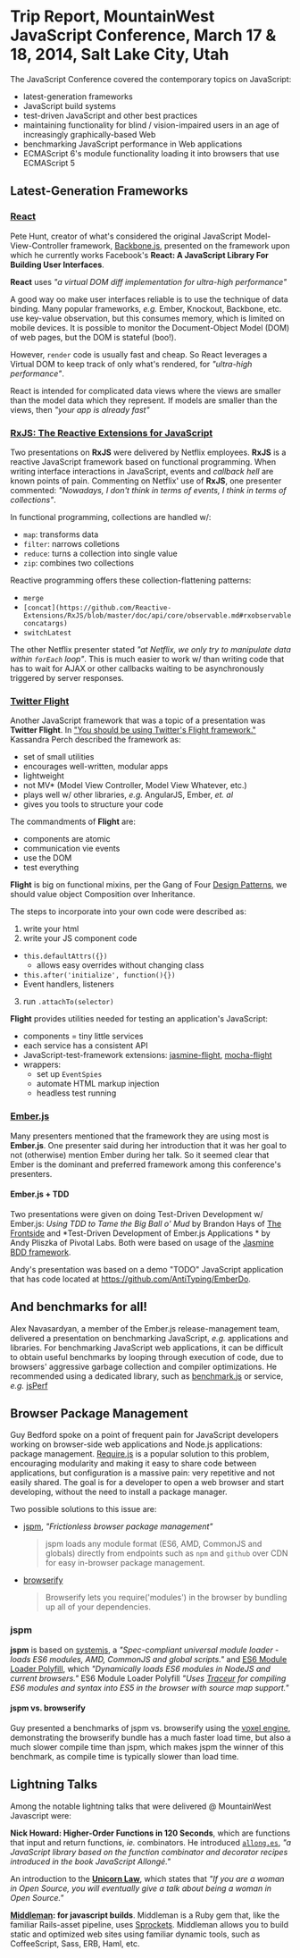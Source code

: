 # Trip Report, MountainWest JavaScript Conference, March 17 & 18, 2014, Salt Lake City, Utah

The JavaScript Conference covered the contemporary topics on JavaScript:

- latest-generation frameworks
- JavaScript build systems
- test-driven JavaScript and other best practices
- maintaining functionality for blind / vision-impaired users in an age of
increasingly graphically-based Web
- benchmarking JavaScript performance in Web applications
- ECMAScript 6's module functionality loading it into browsers that use ECMAScript 5

## Latest-Generation Frameworks

### [React](http://facebook.github.io/react/index.html)

Pete Hunt, creator of what's considered the original JavaScript Model-View-Controller framework, [Backbone.js](http://documentcloud.github.io/backbone/), presented on the framework upon which he currently works Facebook's **React: A JavaScript Library For Building User Interfaces**.

**React** uses *"a virtual DOM diff implementation for ultra-high performance"*

A good way oo make user interfaces reliable is to use the technique of data binding. Many popular frameworks, *e.g.* Ember, Knockout, Backbone, etc. use key-value observation, but this consumes memory, which is limited on mobile devices. It is possible to monitor the Document-Object Model (DOM) of web pages, but the DOM is stateful (boo!).

However, `render` code is usually fast and cheap. So React leverages a Virtual DOM to keep track of only what's rendered, for *"ultra-high performance"*.

React is intended for complicated data views where the views are smaller than the model data which they represent. If models are smaller than the views, then *"your app is already fast"*

### [RxJS: The Reactive Extensions for JavaScript](https://github.com/Reactive-Extensions/RxJS)

Two presentations on **RxJS** were delivered by Netflix employees. **RxJS** is a reactive JavaScript framework based on functional programming. When writing interface interactions in JavaScript, events and *callback hell* are known points of pain. Commenting on Netflix' use of **RxJS**, one presenter commented: *"Nowadays, I don't think in terms of events, I think in terms of collections"*.

In functional programming, collections are handled w/:

- `map`: transforms data
- `filter`: narrows colletions
- `reduce`: turns a collection into single value
- `zip`: combines two collections

Reactive programming offers these collection-flattening patterns:

- `merge`
- `[concat](https://github.com/Reactive-Extensions/RxJS/blob/master/doc/api/core/observable.md#rxobservableconcatargs)`
- `switchLatest`

The other Netflix presenter stated *"at Netflix, we only try to manipulate data within `forEach` loop"*. This is much easier to work w/ than writing code that has to wait for AJAX or other callbacks waiting to be asynchronously triggered by server responses.

### [Twitter Flight](http://twitter.github.io/flight/)

Another JavaScript framework that was a topic of a presentation was **Twitter Flight**. In ["You should be using Twitter's Flight framework."](http://kperch.github.io/mtn_west/) Kassandra Perch described the framework as:

- set of small utilities
- encourages well-written, modular apps
- lightweight
- not MV* (Model View Controller, Model View Whatever, etc.)
- plays well w/ other libraries, *e.g.* AngularJS, Ember, *et. al*
- gives you tools to structure your code

The commandments of **Flight** are:

- components are atomic
- communication vie events
- use the DOM
- test everything

**Flight** is big on functional mixins, per the Gang of Four [Design Patterns](http://en.wikipedia.org/wiki/Design_Patterns), we should value object Composition over Inheritance.

The steps to incorporate into your own code were described as:

1. write your html
2. write your JS component code
  - `this.defaultAttrs({})`
    - allows easy overrides without changing class
  - `this.after('initialize', function(){})`
  - Event handlers, listeners
3. run `.attachTo(selector)`

**Flight** provides utilities needed for testing an application's JavaScript:

- components = tiny little services
- each service has a consistent API
- JavaScript-test-framework extensions: [jasmine-flight](https://github.com/flightjs/jasmine-flight), [mocha-flight](https://github.com/flightjs/mocha-flight)
- wrappers:
  - set up `EventSpies`
  - automate HTML markup injection
  - headless test running

### [Ember.js](http://emberjs.com/)

Many presenters mentioned that the framework they are using most is **Ember.js**. One presenter said during her introduction that it was her goal to not (otherwise) mention Ember during her talk. So it seemed clear that Ember is the dominant and preferred framework among this conference's presenters.

#### Ember.js + TDD

Two presentations were given on doing Test-Driven Development w/ Ember.js: *Using TDD to Tame the Big Ball o' Mud* by Brandon Hays of [The Frontside](http://frontside.io/) and *Test-Driven Development of Ember.js Applications * by Andy Pliszka of Pivotal Labs. Both were based on usage of the [Jasmine BDD framework](http://jasmine.github.io/).

Andy's presentation was based on a  demo "TODO" JavaScript application that has code located at https://github.com/AntiTyping/EmberDo.

## And benchmarks for all!

Alex Navasardyan, a member of the Ember.js release-management team, delivered a presentation on benchmarking JavaScript, *e.g.* applications and libraries. For benchmarking JavaScript web applications, it can be difficult to obtain useful benchmarks by looping through execution of code, due to browsers' aggressive garbage collection and compiler optimizations. He recommended using a dedicated library, such as [benchmark.js](http://benchmarkjs.com/) or service, *e.g.* [jsPerf](http://jsperf.com/)

## Browser Package Management

Guy Bedford spoke on a point of frequent pain for JavaScript developers working on browser-side web applications and Node.js applications: package management. [Require.js](http://requirejs.org/) is a popular solution to this problem, encouraging modularity and making it easy to share code between applications, but configuration is a massive pain: very repetitive and not easily shared. The goal is for a developer to open a web browser and start developing, without the need to install a package manager.

Two possible solutions to this issue are:

- [jspm](http://jspm.io/), *"Frictionless browser package management"*

  > jspm loads any module format (ES6, AMD, CommonJS and globals) directly from endpoints such as `npm` and `github` over CDN for easy in-browser package management.

- [browserify](http://browserify.org/)

  > Browserify lets you require('modules') in the browser by bundling up all of your dependencies.

### jspm

**jspm** is based on [systemjs](https://github.com/systemjs/systemjs), a *"Spec-compliant universal module loader - loads ES6 modules, AMD, CommonJS and global scripts."* and [ES6 Module Loader Polyfill](https://github.com/ModuleLoader/es6-module-loader), which *"Dynamically loads ES6 modules in NodeJS and current browsers."* ES6 Module Loader Polyfill *"Uses [Traceur](https://github.com/google/traceur-compiler) for compiling ES6 modules and syntax into ES5 in the browser with source map support."*

#### jspm vs. browserify

Guy presented a benchmarks of jspm vs. browserify using the [voxel engine](https://github.com/maxogden/voxel-engine), demonstrating the browserify bundle has a much faster load time, but also a much slower compile time than jspm, which makes jspm the winner of this benchmark, as compile time is typically slower than load time.

## Lightning Talks

Among the notable lightning talks that were delivered @ MountainWest Javascript were:

**Nick Howard: Higher-Order Functions in 120 Seconds**, which are functions that input and return functions, *ie.* combinators. He introduced [`allong.es`](http://allong.es/), *"a JavaScript library based on the function combinator and decorator recipes introduced in the book JavaScript Allongé."*

An introduction to the [**Unicorn Law**](http://geekfeminism.wikia.com/wiki/Unicorn_Law), which states that *"If you are a woman in Open Source, you will eventually give a talk about being a woman in Open Source."*

**[Middleman](http://middlemanapp.com/): for javascript builds**. Middleman is a Ruby gem that, like the familiar Rails-asset pipeline, uses [Sprockets](https://github.com/sstephenson/sprockets). Middleman allows you to build static and optimized web sites using familiar dynamic tools, such as CoffeeScript, Sass, ERB, Haml, etc.

